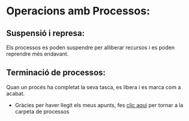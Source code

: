 # Operacions amb Processos:
## Suspensió i represa:
Els processos es poden suspendre per alliberar recursos i es poden reprendre més endavant.
## Terminació de processos:
Quan un procés ha completat la seva tasca, es libera i es marca com a acabat.

- Gràcies per haver llegit els meus apunts, fes [clic aqui](.) per tornar a la carpeta de processos